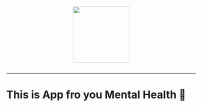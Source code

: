 <h1 align="center">
<img src="https://media2.giphy.com/media/FAFo1M7EC4gRZ4HETH/200w.webp?cid=ecf05e47ot2mk0sg65q2wizol9tgtti0391tu8335mr296pq&ep=v1_gifs_search&rid=200w.webp&ct=g" height="150"</h1>

  ---

  # This is App fro you Mental Health 🫶

  

